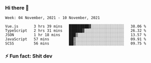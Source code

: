 ### Hi there 👋
<!--START_SECTION:waka-->
```text
Week: 04 November, 2021 - 10 November, 2021

Vue.js       3 hrs 39 mins   █████████▓░░░░░░░░░░░░░░░   38.06 % 
TypeScript   2 hrs 31 mins   ██████▓░░░░░░░░░░░░░░░░░░   26.32 % 
JSON         1 hr 18 mins    ███▒░░░░░░░░░░░░░░░░░░░░░   13.57 % 
JavaScript   57 mins         ██▒░░░░░░░░░░░░░░░░░░░░░░   09.91 % 
SCSS         56 mins         ██▒░░░░░░░░░░░░░░░░░░░░░░   09.75 % 
```
<!--END_SECTION:waka-->
<!--
**TG4LAaron/TG4LAaron** is a ✨ _special_ ✨ repository because its `README.md` (this file) appears on your GitHub profile.

Here are some ideas to get you started:

- 🔭 I’m currently working on ...
- 🌱 I’m currently learning ...
- 👯 I’m looking to collaborate on ...
- 🤔 I’m looking for help with ...
- 💬 Ask me about ...
- 📫 How to reach me: ...
- 😄 Pronouns: ...
- ⚡ Fun fact: ...
-->
### ⚡ Fun fact: Shit dev
